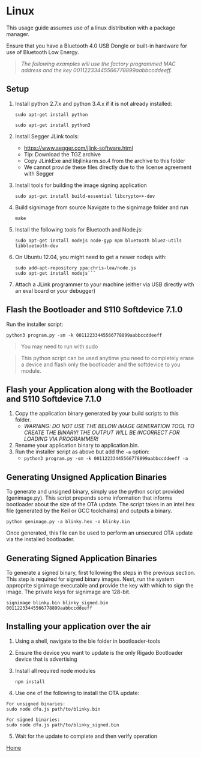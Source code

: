 # Linux

This usage guide assumes use of a linux distribution with a package manager.

Ensure that you have a Bluetooth 4.0 USB Dongle or built-in hardware for use of Bluetooth Low Energy.

> *The following examples will use the factory programmed MAC address and the key 00112233445566778899aabbccddeeff.*

Setup
-----
1. Install python 2.7.x and python 3.4.x if it is not already installed:

    `sudo apt-get install python`
    
    `sudo apt-get install python3`
    
2. Install Segger JLink tools:
    + https://www.segger.com/jlink-software.html 
    + Tip: Download the TGZ archive
    + Copy JLinkExe and libjlinkarm.so.4 from the archive to this folder
    + We cannot provide these files directly due to the license agreement with Segger

3. Install tools for building the image signing application
    
    ```sudo apt-get install build-essential libcrypto++-dev```

4. Build signimage from source Navigate to the signimage folder and run
    
    `make`
    
5. Install the following tools for Bluetooth and Node.js:

    ```sudo apt-get install nodejs node-gyp npm bluetooth bluez-utils libbluetooth-dev```

6. On Ubuntu 12.04, you might need to get a newer nodejs with:

    ```sudo apt-get install python-software-properties
    sudo add-apt-repository ppa:chris-lea/node.js
    sudo apt-get install nodejs```
    
7. Attach a JLink programmer to your machine (either via USB directly with an eval board or your debugger)

Flash the Bootloader and S110 Softdevice 7.1.0
----------------------------------------------

Run the installer script:

```python3 program.py -sm -k 00112233445566778899aabbccddeeff```
        
> You may need to run with sudo

> This python script can be used anytime you need to completely erase a device and flash only
the bootloader and the softdevice to you module.

Flash your Application along with the Bootloader and S110 Softdevice 7.1.0
--------------------------------------------------------------------------

1. Copy the application binary generated by your build scripts to this folder. 
    + *WARNING: DO NOT USE THE BELOW IMAGE GENERATION TOOL TO CREATE THE BINARY!  THE OUTPUT WILL BE INCORRECT FOR LOADING VIA PROGRAMMER!*
2. Rename your application binary to application.bin.
3. Run the installer script as above but add the `-a` option:
    + ```python3 program.py -sm -k 00112233445566778899aabbccddeeff -a```

Generating Unsigned Application Binaries
----------------------------------------

To generate and unsigned binary, simply use the python script provided (genimage.py).  This script
prepends some information that informs bootloader about the size of the OTA update.  The script
takes in an intel hex file (generated by the Keil or GCC toolchains) and outputs a binary.

    python genimage.py -a blinky.hex -o blinky.bin

Once generated, this file can be used to perform an unsecured OTA update via the installed bootloader.

Generating Signed Application Binaries
--------------------------------------

To generate a signed binary, first following the steps in the previous section.  This step is required
for signed binary images.  Next, run the system approprite signimage executable and provide the key
with which to sign the image.  The private keys for signimage are 128-bit.

    signimage blinky.bin blinky_signed.bin 00112233445566778899aabbccddeeff
    
Installing your application over the air
----------------------------------------

1. Using a shell, navigate to the ble folder in bootloader-tools

2. Ensure the device you want to update is the only Rigado Bootloader device that is advertising

3. Install all required node modules

    ```npm install```
    
4. Use one of the following to install the OTA update:
  
  ```
  For unsigned binaries:
  sudo node dfu.js path/to/blinky.bin

  For signed binaries:
  sudo node dfu.js path/to/blinky_signed.bin
  ```
  
5. Wait for the update to complete and then verify operation

[Home](https://github.com/rigado/bootloader-tools/)

